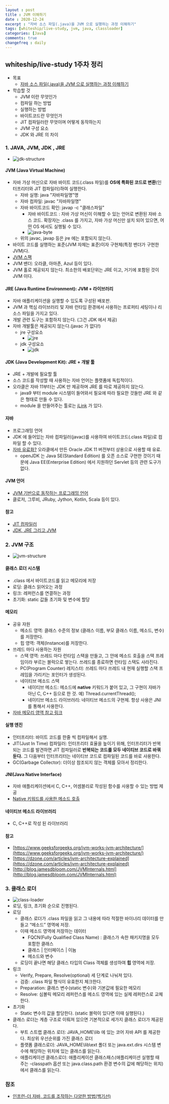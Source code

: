 ```yaml
---
layout : post
title : JVM 이해하기
date : 2020-12-24
excerpt : "자바 소스 파일(.java)을 JVM 으로 실행하는 과정 이해하기"
tags: [whiteship/live-study, jvm, java, classloader]
categories: [Java]
comments: true
changefreq : daily
---
```


## whiteship/live-study 1주차 정리
- 목표
    - [자바 소스 파일(.java)을 JVM 으로 실행하는 과정 이해하기](https://github.com/whiteship/live-study/issues/1)
- 학습할 것
    - JVM 이란 무엇인가
    - 컴파일 하는 방법
    - 실행하는 방법
    - 바이트코드란 무엇인가
    - JIT 컴파일러란 무엇이며 어떻게 동작하는지
    - JVM 구성 요소
    - JDK 와 JRE 의 차이

### 1. JAVA, JVM, JDK , JRE
- <img src="/static/img/java-study-jvm/jdk-structure.png" alt="jdk-structure">

#### JVM (Java Virtual Machine)
- 자바 가상 머신으로 자바 바이트 코드(.class 파일)를 **OS에 특화된 코드로 변환**(인터프리터와 JIT 컴파일러)하여 실행한다.
    - 자바 실행: java "자바파일명"명
    - 자바 컴파일: javac "자바파일명"
    - 자바 바이트코드 확인: javap -c "클래스파일"
        - 자바 바이트코드 : 자바 가상 머신이 이해할 수 있는 언어로 변환된 자바 소스 코드. 확장자는 .class 를 가지고, 자바 가상 머신만 설치 되어 있으면, 어떤 OS 에서도 실행될 수 있다.
        - <img src="/static/img/java-study-jvm/java-byte.png" alt="java-byte">   
    - 위의 javac, javap 등은 jre 에는 포함되지 않는다.
- 바이트 코드를 실행하는 표준(JVM 자체는 표준)이자 구현체(특정 밴더가 구현한 JVM)다.
- [JVM 스팩](https://docs.oracle.com/javase/specs/jvms/se11/html/)
- JVM 밴더: 오라클, 아마존, Azul 등이 있다.
- JVM 홀로 제공되지 않는다. 최소한의 배포단위는 JRE 이고, 거기에 포함된 것이 JVM 이다.

#### JRE (Java Runtime Environment): JVM + 라이브러리
- 자바 애플리케이션을 실행할 수 있도록 구성된 배포판.
- JVM 과 핵심 라이브러리 및 자바 런타임 환경에서 사용하는 프로퍼티 세팅이나 리소스 파일을 가지고 있다.
- 개발 관련 도구는 포함하지 않는다. (그건 JDK 에서 제공)
- 자바 개발툴은 제공되지 않는다.(javac 가 없다!)
    - jre 구성요소
        - <img src="/static/img/java-study-jvm/jre.png" alt="jre">
    - jdk 구성요소 
        - <img src="/static/img/java-study-jvm/jdk.png" alt="jdk">
        
#### JDK (Java Development Kit): JRE + 개발 툴
- JRE + 개발에 필요할 툴
- 소스 코드를 작성할 때 사용하는 자바 언어는 플랫폼에 독립적이다.
- 오라클은 자바 11부터는 JDK 만 제공하며 JRE 를 따로 제공하지 않는다.
    - java9 부터 module 시스템이 들어와서 필요에 따라 필요한 것들만 JRE 와 같은 형태로 만들 수 있다.
    - module 을 만들어주는 툴로는 [jLink](https://docs.oracle.com/javase/9/tools/jlink.htm#JSWOR-GUID-CECAC52B-CFEE-46CB-8166-F17A8E9280E9) 가 있다.
    
#### 자바
- 프로그래밍 언어
- JDK 에 들어있는 자바 컴파일러(javac)를 사용하여 바이트코드(.class 파일)로 컴파일 할 수 있다.
- [자바 유료화?](https://medium.com/@javachampions/java-is-still-free-c02aef8c9e04) 오라클에서 만든 Oracle JDK 11 버전부터 상용으로 사용할 때 유료.
    - openJDK 는 Java SE(Standard Edition) 를 오픈 소스로 구현한 것이기 때문에 Java EE(Enterprise Edition) 에서 지원하던 Servlet 등의 관련 도구가 없다.
    
#### JVM 언어
- [JVM 기반으로 동작하는 프로그래밍 언어](https://en.wikipedia.org/wiki/List_of_JVM_languages)
- 클로저, 그루비, JRuby, Jython, Kotlin, Scala 등이 있다. 

#### 참고 
- [JIT 컴파일러](https://aboullaite.me/understanding-jit-compiler-just-in-time-compiler/)
- [JDK, JRE 그리고 JVM](https://howtodoinjava.com/java/basics/jdk-jre-jvm/)

### 2. JVM 구조
- <img src="/static/img/java-study-jvm/jvm-structure.png" alt="jvm-structure">

#### 클래스 로더 시스템
- .class 에서 바이트코드를 읽고 메모리에 저장
- 로딩: 클래스 읽어오는 과정
- 링크: 레퍼런스를 연결하는 과정
- 초기화: static 값들 초기화 및 변수에 할당

#### 메모리
- 공유 자원
    - 메소드 영역: 클래스 수준의 정보 (클래스 이름, 부모 클래스 이름, 메소드, 변수) 를 저장한다.
    - 힙 영역: 객체(Instance)를 저장한다.
- 쓰레드 마다 사용하는 자원
    - 스택 영역: 쓰레드 마다 런타임 스택을 만들고, 그 안에 메소드 호출을 스택 프레임이라 부르는 블럭으로 쌓는다. 쓰레드를 종료하면 런타임 스택도 사라진다.
    - PC(Program Counter) 레지스터: 쓰레드 마다 쓰레드 내 현재 실행할 스택 프레임을 가리키는 포인터가 생성된다.
    - 네이티브 메소드 스택
        - 네이티브 메소드: 메소드에 **native** 키워드가 붙어 있고, 그 구현이 자바가 아닌 C, C++ 등으로 한 것. 예) Thread.currentThread();
        - 네이티브 메소드 라이브러리: 네이티브 메소드의 구현체. 항상 사용은 JNI 를 통해서 사용한다.
- [자바 메모리 영역 참고 링크](https://javapapers.com/core-java/java-jvm-run-time-data-areas/#Program_Counter_PC_Register)

#### 실행 엔진
- 인터프리터: 바이트 코드를 한줄 씩 컴파일해서 실행.
- JIT(Just In Time) 컴파일러: 인터프리터 효율을 높이기 위해, 인터프리터가 반복되는 코드를 발견하면 JIT 컴파일러로 **반복되는 코드를 모두 네이티브 코드로 바꿔둔다.** 그 다음부터 인터프리터는 네이티브 코드로 컴파일된 코드를 바로 사용한다.
- GC(Garbage Collector): 더이상 참조되지 않는 객체를 모아서 정리한다.

#### JNI(Java Native Interface)
- 자바 애플리케이션에서 C, C++, 어셈블리로 작성된 함수를 사용할 수 있는 방법 제공
- [Native 키워드를 사용한 메소드 호출](https://medium.com/@bschlining/a-simple-java-native-interface-jni-example-in-java-and-scala-68fdafe76f5f)  

#### 네이티브 메소드 라이브러리
- C, C++로 작성 된 라이브러리

#### 참고
- [https://www.geeksforgeeks.org/jvm-works-jvm-architecture/](https://www.geeksforgeeks.org/jvm-works-jvm-architecture/)
- [https://dzone.com/articles/jvm-architecture-explained](https://dzone.com/articles/jvm-architecture-explained)
- [http://blog.jamesdbloom.com/JVMInternals.html](http://blog.jamesdbloom.com/JVMInternals.html)

### 3. 클래스 로더
- <img src="/static/img/java-study-jvm/class-loader.png" alt="class-loader">
- 로딩, 링크, 초기화 순으로 진행된다.
- 로딩
    - 클래스 로더가 .class 파일을 읽고 그 내용에 따라 적절한 바이너리 데이터를 만들고 “메소드” 영역에 저장.
    - 이때 메소드 영역에 저장하는 데이터
        - FQCN(Fully Qualified Class Name) : 클래스가 속한 패키지명을 모두 포함한 클래스
        - 클래스 \| 인터페이스 \| 이늄
        - 메소드와 변수
    - 로딩이 끝나면 해당 클래스 타입의 Class 객체를 생성하여 **힙** 영역에 저장.
- 링크
    - Verify, Prepare, Resolve(optional) 세 단계로 나눠져 있다.
    - 검증: .class 파일 형식이 유효한지 체크한다.
    - Preparation: 클래스 변수(static 변수)와 기본값에 필요한 메모리
    - Resolve: 심볼릭 메모리 레퍼런스를 메소드 영역에 있는 실제 레퍼런스로 교체한다.
- 초기화
    - Static 변수의 값을 할당한다. (static 블럭이 있다면 이때 실행된다.)
- 클래스 로더는 계층 구조로 이뤄져 있으면 기본적으로 세가지 클래스 로더가 제공된다.
    - 부트 스트랩 클래스 로더: JAVA_HOME\lib 에 있는 코어 자바 API 를 제공한다. 최상위 우선순위를 가진 클래스 로더
    - 플랫폼 클래스로더: JAVA_HOME\lib\ext 폴더 또는 java.ext.dirs 시스템 변수에 해당하는 위치에 있는 클래스를 읽는다.
    - 애플리케이션 클래스로더: 애플리케이션 클래스패스(애플리케이션 실행할 때 주는 -classpath 옵션 또는 java.class.path 환경 변수의 값에 해당하는 위치)에서 클래스를 읽는다.
    
### 참조
- [인프런-더 자바, 코드를 조작하는 다양한 방법(백기선)](https://www.inflearn.com/course/the-java-code-manipulation)
